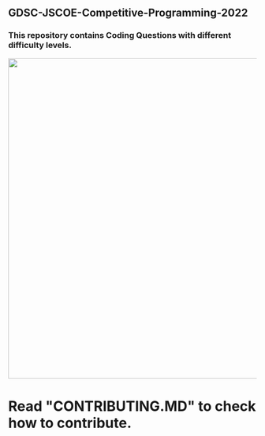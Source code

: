 ## GDSC-JSCOE-Competitive-Programming-2022
### This repository contains Coding Questions with different difficulty levels.
<img width = 650 src=https://media.geeksforgeeks.org/wp-content/cdn-uploads/20191105192037/What-Are-The-Best-Resources-For-Competitive-Programming.png>

# Read "CONTRIBUTING.MD" to check how to contribute. 

